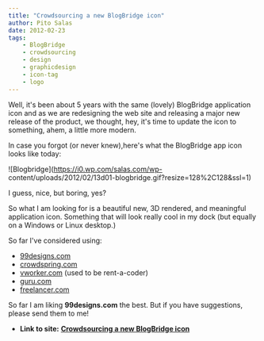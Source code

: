 ```yaml
---
title: "Crowdsourcing a new BlogBridge icon"
author: Pito Salas
date: 2012-02-23
tags:
    - BlogBridge
    - crowdsourcing
    - design
    - graphicdesign
    - icon-tag
    - logo
---
```




Well, it's been about 5 years with the same (lovely) BlogBridge application
icon and as we are redesigning the web site and releasing a major new release
of the product, we thought, hey, it's time to update the icon to something,
ahem, a little more modern.

In case you forgot (or never knew),here's what the BlogBridge app icon looks
like today:

![Blogbridge](https://i0.wp.com/salas.com/wp-
content/uploads/2012/02/13d01-blogbridge.gif?resize=128%2C128&ssl=1)

I guess, nice, but boring, yes?

So what I am looking for is a beautiful new, 3D rendered, and meaningful
application icon. Something that will look really cool in my dock (but equally
on a Windows or Linux desktop.)

So far I've considered using:

  * [99designs.com](<https://99designs.com/>)
  * [crowdspring.com](<https://www.crowdspring.com>)
  * [vworker.com](<http://www.vworker.com/>) (used to be rent-a-coder)
  * [guru.com](<http://www.guru.com/>)
  * [freelancer.com](<http://www.freelancer.com/>)

So far I am liking **99designs.com** the best. But if you have suggestions,
please send them to me!


* **Link to site:** **[Crowdsourcing a new BlogBridge icon](None)**
